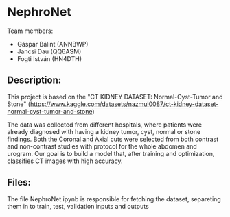 # NephroNet

Team members: 
  - Gáspár Bálint (ANNBWP)
  - Jancsi Dau (QQ6ASM)
  - Fogti István (HN4DTH)

## Description:
This project is based on the "CT KIDNEY DATASET: Normal-Cyst-Tumor and Stone" (https://www.kaggle.com/datasets/nazmul0087/ct-kidney-dataset-normal-cyst-tumor-and-stone)

The data was collected from different hospitals, where patients were already diagnosed with having a kidney tumor, cyst, normal or stone findings.
Both the Coronal and Axial cuts were selected from both contrast and non-contrast studies with protocol for the whole abdomen and urogram. 
Our goal is to build a model that, after training and optimization, classifies CT images with high accuracy.

## Files:
The file NephroNet.ipynb is responsible for fetching the dataset, separeting them in to train, test, validation inputs and outputs
